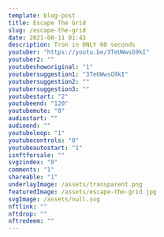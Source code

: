 ```yaml
---
template: blog-post
title: Escape The Grid
slug: /escape-the-grid
date: 2021-08-11 01:43
description: Tron in ONLY 60 seconds
youtuber: "https://youtu.be/3TeUWwsG9kI"
youtuber2: ""
youtubeshoworiginal: "1"
youtubersuggestion1: "3TeUWwsG9kI"
youtubersuggestion2: ""
youtubersuggestion3: ""
youtubestart: "2"
youtubeend: "120"
youtubemute: "0"
audiostart: ""
audioend: ""
youtubeloop: "1"
youtubecontrols: "0"
youtubeautostart: "1"
isnftforsale: ""
svgzindex: "0"
comments: "1"
shareable: "1"
underlayImage: /assets/transparent.png
featuredImage: /assets/escape-the-grid.jpg
svgImage: /assets/null.svg
nftlink: ""
nftdrop: ""
nftredeem: ""
---
```

<div style="position:relative; top:0; z-index:0; border:0px solid blue; height:100vh; width:100vw; overflow:hidden; display:flex; display:grid; place-content:center; ">
<!-- https://youtu.be/sqJdG95juso -->

<!-- <div style="display:flex; justify-content:center; color:#ccc; position:relative; bottom:-20vh;"><a href="/minutes/" title="go back"><button class="back button" style="display:flex; justify-content:center;">Coming Soon</button></a></div>
      </div> -->

      









<!-- XjuLZwlDxh8 -->
</div>